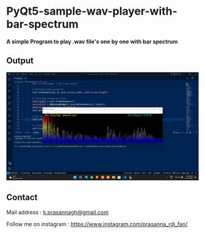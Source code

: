# PyQt5-sample-wav-player-with-bar-spectrum

#### A simple Program to play .wav file's one by one with bar spectrum

## Output

<img src="https://github.com/prasanna892/PyQt5-sample-wav-player-with-bar-spectrum/blob/main/image.jpeg" />

## Contact 

Mail address : k.prasannagh@gmail.com

Follow me on instagram : https://www.instagram.com/prasanna_rdj_fan/
